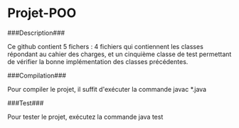 # Projet-POO

###Description###

Ce github contient 5 fichers : 4 fichiers qui contiennent les classes répondant au cahier des charges, et un cinquième classe de test
permettant de vérifier la bonne implémentation des classes précédentes.

###Compilation###

Pour compiler le projet, il suffit d'exécuter la commande javac *.java

###Test###

Pour tester le projet, exécutez la commande java test
